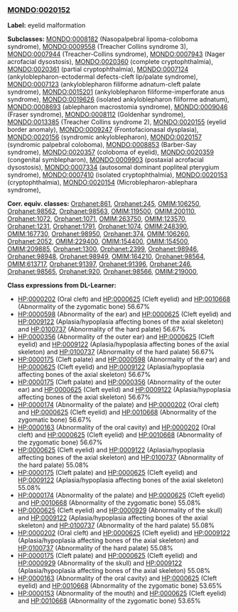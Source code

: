 
### [MONDO:0020152](http://purl.obolibrary.org/obo/MONDO_0020152)
**Label:** eyelid malformation

**Subclasses:** [MONDO:0008182](http://purl.obolibrary.org/obo/MONDO_0008182) (Nasopalpebral lipoma-coloboma syndrome), [MONDO:0009558](http://purl.obolibrary.org/obo/MONDO_0009558) (Treacher Collins syndrome 3), [MONDO:0007944](http://purl.obolibrary.org/obo/MONDO_0007944) (Treacher-Collins syndrome), [MONDO:0007943](http://purl.obolibrary.org/obo/MONDO_0007943) (Nager acrofacial dysostosis), [MONDO:0020360](http://purl.obolibrary.org/obo/MONDO_0020360) (complete cryptophthalmia), [MONDO:0020361](http://purl.obolibrary.org/obo/MONDO_0020361) (partial cryptophthalmia), [MONDO:0007124](http://purl.obolibrary.org/obo/MONDO_0007124) (ankyloblepharon-ectodermal defects-cleft lip/palate syndrome), [MONDO:0007123](http://purl.obolibrary.org/obo/MONDO_0007123) (ankyloblepharon filiforme adnatum-cleft palate syndrome), [MONDO:0015201](http://purl.obolibrary.org/obo/MONDO_0015201) (ankyloblepharon filiforme-imperforate anus syndrome), [MONDO:0019626](http://purl.obolibrary.org/obo/MONDO_0019626) (isolated ankyloblepharon filiforme adnatum), [MONDO:0008693](http://purl.obolibrary.org/obo/MONDO_0008693) (ablepharon macrostomia syndrome), [MONDO:0009046](http://purl.obolibrary.org/obo/MONDO_0009046) (Fraser syndrome), [MONDO:0008112](http://purl.obolibrary.org/obo/MONDO_0008112) (Goldenhar syndrome), [MONDO:0013385](http://purl.obolibrary.org/obo/MONDO_0013385) (Treacher Collins syndrome 2), [MONDO:0020155](http://purl.obolibrary.org/obo/MONDO_0020155) (eyelid border anomaly), [MONDO:0009247](http://purl.obolibrary.org/obo/MONDO_0009247) (Frontofacionasal dysplasia), [MONDO:0020156](http://purl.obolibrary.org/obo/MONDO_0020156) (syndromic ankyloblepharon), [MONDO:0020157](http://purl.obolibrary.org/obo/MONDO_0020157) (syndromic palpebral coloboma), [MONDO:0008853](http://purl.obolibrary.org/obo/MONDO_0008853) (Barber-Say syndrome), [MONDO:0020357](http://purl.obolibrary.org/obo/MONDO_0020357) (coloboma of eyelid), [MONDO:0020359](http://purl.obolibrary.org/obo/MONDO_0020359) (congenital symblepharon), [MONDO:0009903](http://purl.obolibrary.org/obo/MONDO_0009903) (postaxial acrofacial dysostosis), [MONDO:0007334](http://purl.obolibrary.org/obo/MONDO_0007334) (autosomal dominant popliteal pterygium syndrome), [MONDO:0007410](http://purl.obolibrary.org/obo/MONDO_0007410) (isolated cryptophthalmia), [MONDO:0020153](http://purl.obolibrary.org/obo/MONDO_0020153) (cryptophthalmia), [MONDO:0020154](http://purl.obolibrary.org/obo/MONDO_0020154) (Microblepharon-ablephara syndrome), 

**Corr. equiv. classes:** [Orphanet:861](http://www.orpha.net/ORDO/Orphanet_861), [Orphanet:245](http://www.orpha.net/ORDO/Orphanet_245), [OMIM:106250](http://purl.obolibrary.org/obo/OMIM_106250), [Orphanet:98562](http://www.orpha.net/ORDO/Orphanet_98562), [Orphanet:98563](http://www.orpha.net/ORDO/Orphanet_98563), [OMIM:119500](http://purl.obolibrary.org/obo/OMIM_119500), [OMIM:200110](http://purl.obolibrary.org/obo/OMIM_200110), [Orphanet:1072](http://www.orpha.net/ORDO/Orphanet_1072), [Orphanet:1071](http://www.orpha.net/ORDO/Orphanet_1071), [OMIM:263750](http://purl.obolibrary.org/obo/OMIM_263750), [OMIM:123570](http://purl.obolibrary.org/obo/OMIM_123570), [Orphanet:1231](http://www.orpha.net/ORDO/Orphanet_1231), [Orphanet:1791](http://www.orpha.net/ORDO/Orphanet_1791), [Orphanet:1074](http://www.orpha.net/ORDO/Orphanet_1074), [OMIM:248390](http://purl.obolibrary.org/obo/OMIM_248390), [OMIM:167730](http://purl.obolibrary.org/obo/OMIM_167730), [Orphanet:98950](http://www.orpha.net/ORDO/Orphanet_98950), [Orphanet:374](http://www.orpha.net/ORDO/Orphanet_374), [OMIM:106260](http://purl.obolibrary.org/obo/OMIM_106260), [Orphanet:2052](http://www.orpha.net/ORDO/Orphanet_2052), [OMIM:229400](http://purl.obolibrary.org/obo/OMIM_229400), [OMIM:154400](http://purl.obolibrary.org/obo/OMIM_154400), [OMIM:154500](http://purl.obolibrary.org/obo/OMIM_154500), [OMIM:209885](http://purl.obolibrary.org/obo/OMIM_209885), [Orphanet:1300](http://www.orpha.net/ORDO/Orphanet_1300), [Orphanet:2399](http://www.orpha.net/ORDO/Orphanet_2399), [Orphanet:98946](http://www.orpha.net/ORDO/Orphanet_98946), [Orphanet:98948](http://www.orpha.net/ORDO/Orphanet_98948), [Orphanet:98949](http://www.orpha.net/ORDO/Orphanet_98949), [OMIM:164210](http://purl.obolibrary.org/obo/OMIM_164210), [Orphanet:98564](http://www.orpha.net/ORDO/Orphanet_98564), [OMIM:613717](http://purl.obolibrary.org/obo/OMIM_613717), [Orphanet:91397](http://www.orpha.net/ORDO/Orphanet_91397), [Orphanet:91396](http://www.orpha.net/ORDO/Orphanet_91396), [Orphanet:246](http://www.orpha.net/ORDO/Orphanet_246), [Orphanet:98565](http://www.orpha.net/ORDO/Orphanet_98565), [Orphanet:920](http://www.orpha.net/ORDO/Orphanet_920), [Orphanet:98566](http://www.orpha.net/ORDO/Orphanet_98566), [OMIM:219000](http://purl.obolibrary.org/obo/OMIM_219000), 

**Class expressions from DL-Learner:**

- [HP:0000202](http://purl.obolibrary.org/obo/HP_0000202) (Oral cleft) and [HP:0000625](http://purl.obolibrary.org/obo/HP_0000625) (Cleft eyelid) and [HP:0010668](http://purl.obolibrary.org/obo/HP_0010668) (Abnormality of the zygomatic bone) 56.67%
- [HP:0000598](http://purl.obolibrary.org/obo/HP_0000598) (Abnormality of the ear) and [HP:0000625](http://purl.obolibrary.org/obo/HP_0000625) (Cleft eyelid) and [HP:0009122](http://purl.obolibrary.org/obo/HP_0009122) (Aplasia/hypoplasia affecting bones of the axial skeleton) and [HP:0100737](http://purl.obolibrary.org/obo/HP_0100737) (Abnormality of the hard palate) 56.67%
- [HP:0000356](http://purl.obolibrary.org/obo/HP_0000356) (Abnormality of the outer ear) and [HP:0000625](http://purl.obolibrary.org/obo/HP_0000625) (Cleft eyelid) and [HP:0009122](http://purl.obolibrary.org/obo/HP_0009122) (Aplasia/hypoplasia affecting bones of the axial skeleton) and [HP:0100737](http://purl.obolibrary.org/obo/HP_0100737) (Abnormality of the hard palate) 56.67%
- [HP:0000175](http://purl.obolibrary.org/obo/HP_0000175) (Cleft palate) and [HP:0000598](http://purl.obolibrary.org/obo/HP_0000598) (Abnormality of the ear) and [HP:0000625](http://purl.obolibrary.org/obo/HP_0000625) (Cleft eyelid) and [HP:0009122](http://purl.obolibrary.org/obo/HP_0009122) (Aplasia/hypoplasia affecting bones of the axial skeleton) 56.67%
- [HP:0000175](http://purl.obolibrary.org/obo/HP_0000175) (Cleft palate) and [HP:0000356](http://purl.obolibrary.org/obo/HP_0000356) (Abnormality of the outer ear) and [HP:0000625](http://purl.obolibrary.org/obo/HP_0000625) (Cleft eyelid) and [HP:0009122](http://purl.obolibrary.org/obo/HP_0009122) (Aplasia/hypoplasia affecting bones of the axial skeleton) 56.67%
- [HP:0000174](http://purl.obolibrary.org/obo/HP_0000174) (Abnormality of the palate) and [HP:0000202](http://purl.obolibrary.org/obo/HP_0000202) (Oral cleft) and [HP:0000625](http://purl.obolibrary.org/obo/HP_0000625) (Cleft eyelid) and [HP:0010668](http://purl.obolibrary.org/obo/HP_0010668) (Abnormality of the zygomatic bone) 56.67%
- [HP:0000163](http://purl.obolibrary.org/obo/HP_0000163) (Abnormality of the oral cavity) and [HP:0000202](http://purl.obolibrary.org/obo/HP_0000202) (Oral cleft) and [HP:0000625](http://purl.obolibrary.org/obo/HP_0000625) (Cleft eyelid) and [HP:0010668](http://purl.obolibrary.org/obo/HP_0010668) (Abnormality of the zygomatic bone) 56.67%
- [HP:0000625](http://purl.obolibrary.org/obo/HP_0000625) (Cleft eyelid) and [HP:0009122](http://purl.obolibrary.org/obo/HP_0009122) (Aplasia/hypoplasia affecting bones of the axial skeleton) and [HP:0100737](http://purl.obolibrary.org/obo/HP_0100737) (Abnormality of the hard palate) 55.08%
- [HP:0000175](http://purl.obolibrary.org/obo/HP_0000175) (Cleft palate) and [HP:0000625](http://purl.obolibrary.org/obo/HP_0000625) (Cleft eyelid) and [HP:0009122](http://purl.obolibrary.org/obo/HP_0009122) (Aplasia/hypoplasia affecting bones of the axial skeleton) 55.08%
- [HP:0000174](http://purl.obolibrary.org/obo/HP_0000174) (Abnormality of the palate) and [HP:0000625](http://purl.obolibrary.org/obo/HP_0000625) (Cleft eyelid) and [HP:0010668](http://purl.obolibrary.org/obo/HP_0010668) (Abnormality of the zygomatic bone) 55.08%
- [HP:0000625](http://purl.obolibrary.org/obo/HP_0000625) (Cleft eyelid) and [HP:0000929](http://purl.obolibrary.org/obo/HP_0000929) (Abnormality of the skull) and [HP:0009122](http://purl.obolibrary.org/obo/HP_0009122) (Aplasia/hypoplasia affecting bones of the axial skeleton) and [HP:0100737](http://purl.obolibrary.org/obo/HP_0100737) (Abnormality of the hard palate) 55.08%
- [HP:0000202](http://purl.obolibrary.org/obo/HP_0000202) (Oral cleft) and [HP:0000625](http://purl.obolibrary.org/obo/HP_0000625) (Cleft eyelid) and [HP:0009122](http://purl.obolibrary.org/obo/HP_0009122) (Aplasia/hypoplasia affecting bones of the axial skeleton) and [HP:0100737](http://purl.obolibrary.org/obo/HP_0100737) (Abnormality of the hard palate) 55.08%
- [HP:0000175](http://purl.obolibrary.org/obo/HP_0000175) (Cleft palate) and [HP:0000625](http://purl.obolibrary.org/obo/HP_0000625) (Cleft eyelid) and [HP:0000929](http://purl.obolibrary.org/obo/HP_0000929) (Abnormality of the skull) and [HP:0009122](http://purl.obolibrary.org/obo/HP_0009122) (Aplasia/hypoplasia affecting bones of the axial skeleton) 55.08%
- [HP:0000163](http://purl.obolibrary.org/obo/HP_0000163) (Abnormality of the oral cavity) and [HP:0000625](http://purl.obolibrary.org/obo/HP_0000625) (Cleft eyelid) and [HP:0010668](http://purl.obolibrary.org/obo/HP_0010668) (Abnormality of the zygomatic bone) 53.65%
- [HP:0000153](http://purl.obolibrary.org/obo/HP_0000153) (Abnormality of the mouth) and [HP:0000625](http://purl.obolibrary.org/obo/HP_0000625) (Cleft eyelid) and [HP:0010668](http://purl.obolibrary.org/obo/HP_0010668) (Abnormality of the zygomatic bone) 53.65%



